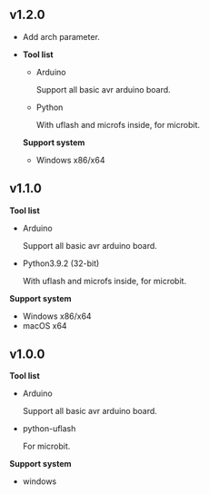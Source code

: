 ## v1.2.0

- Add arch parameter.

- **Tool list**

    - Arduino

        Support all basic avr arduino board.

    - Python

        With uflash and microfs inside, for microbit.

    **Support system**

    - Windows x86/x64

## v1.1.0

**Tool list**

- Arduino

	Support all basic avr arduino board.

- Python3.9.2 (32-bit)

	With uflash and microfs inside, for microbit.

**Support system**

- Windows x86/x64
- macOS x64

## v1.0.0

**Tool list**

- Arduino

	Support all basic avr arduino board.

- python-uflash

	For microbit.

**Support system**

- windows
